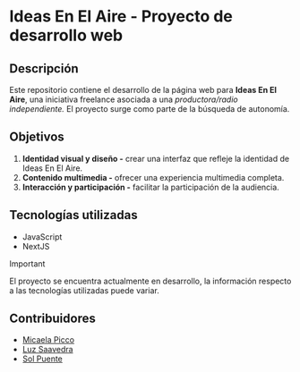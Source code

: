 # Ideas En El Aire - Proyecto de desarrollo web

## Descripción
Este repositorio contiene el desarrollo de la página web para **Ideas En El Aire**, una iniciativa freelance asociada a una *productora/radio independiente.* El proyecto surge como parte de la búsqueda de autonomía.

## Objetivos
1. **Identidad visual y diseño -** crear una interfaz que refleje la identidad de Ideas En El Aire.
2. **Contenido multimedia -** ofrecer una experiencia multimedia completa.
3. **Interacción y participación -** facilitar la participación de la audiencia.

## Tecnologías utilizadas
* JavaScript
* NextJS

> [!IMPORTANT]
> El proyecto se encuentra actualmente en desarrollo, la información respecto a las tecnologías utilizadas puede variar.

## Contribuidores

- [Micaela Picco](https://github.com/micaelapicco)
- [Luz Saavedra](https://github.com/vandriodd)
- [Sol Puente](https://github.com/solp22)